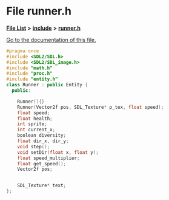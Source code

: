
# File runner.h

[**File List**](files.md) **>** [**include**](dir_d44c64559bbebec7f509842c48db8b23.md) **>** [**runner.h**](runner_8h.md)

[Go to the documentation of this file.](runner_8h.md) 


````cpp
#pragma once
#include <SDL2/SDL.h>
#include <SDL2/SDL_image.h>
#include "math.h"
#include "proc.h"
#include "entity.h"
class Runner : public Entity {
  public:

    Runner(){}
    Runner(Vector2f pos, SDL_Texture* p_tex, float speed);
    float speed;
    float health;
    int sprite;
    int current_x;
    boolean diversity;
    float dir_x, dir_y;
    void step();
    void setDir(float x, float y);
    float speed_multiplier;
    float get_speed();
    Vector2f pos;


    SDL_Texture* text;
};
````

